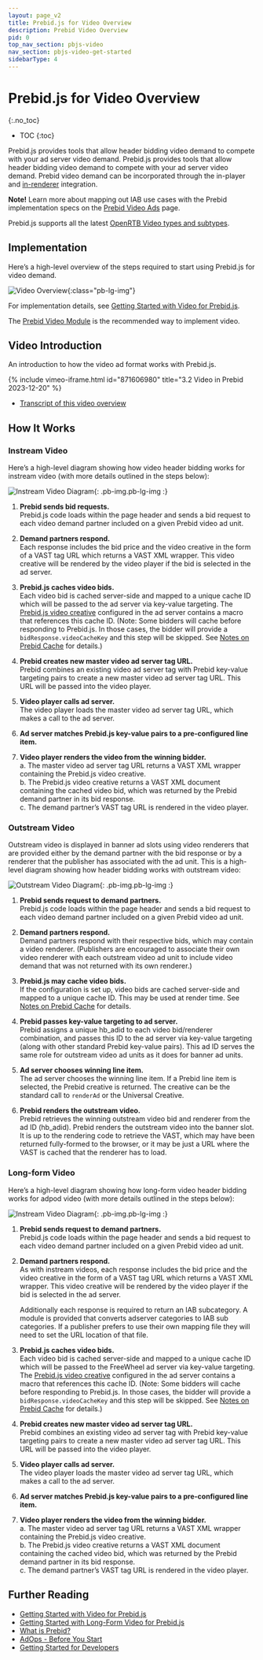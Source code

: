 ```yaml
---
layout: page_v2
title: Prebid.js for Video Overview
description: Prebid Video Overview
pid: 0
top_nav_section: pbjs-video
nav_section: pbjs-video-get-started
sidebarType: 4
---
```


# Prebid.js for Video Overview
{:.no_toc}

- TOC
{:toc}

Prebid.js provides tools that allow header bidding video demand to compete with your ad server video demand. Prebid.js provides tools that allow header bidding video demand to compete with your ad server video demand. Prebid video demand can be incorporated through the in-player and [in-renderer](https://docs.prebid.org/overview/glossary.html#renderer) integration.

**Note!** Learn more about mapping out IAB use cases with the Prebid implementation specs on the [Prebid Video Ads](https://docs.prebid.org/formats/video.html) page.

Prebid.js supports all the latest [OpenRTB Video types and subtypes](https://github.com/InteractiveAdvertisingBureau/AdCOM/blob/develop/AdCOM%20v1.0%20FINAL.md#list--placement-subtypes---video-).

## Implementation

Here’s a high-level overview of the steps required to start using Prebid.js for video demand.

![Video Overview](/assets/images/prebid-video/video-overview.png){:class="pb-lg-img"}

For implementation details, see [Getting Started with Video for Prebid.js](/prebid-video/video-getting-started.html).

The [Prebid Video Module](/prebid-video/video-getting-started.html#prebid-video-module) is the recommended way to implement video.

## Video Introduction

An introduction to how the video ad format works with Prebid.js.

{% include vimeo-iframe.html id="871606980" title="3.2 Video in Prebid 2023-12-20" %}

- [Transcript of this video overview](/prebid-video/video-overview-video.html)

## How It Works

### Instream Video

Here’s a high-level diagram showing how video header bidding works for instream video (with more details outlined in the steps below):

![Instream Video Diagram]({{site.baseurl}}/assets/images/prebid-video/instream-video.png){: .pb-img.pb-lg-img :}

1. **Prebid sends bid requests.**  
Prebid.js code loads within the page header and sends a bid request to each video demand partner included on a given Prebid video ad unit.

2. **Demand partners respond.**  
Each response includes the bid price and the video creative in the form of a VAST tag URL which returns a VAST XML wrapper.  This video creative will be rendered by the video player if the bid is selected in the ad server.

3. **Prebid.js caches video bids.**  
Each video bid is cached server-side and mapped to a unique cache ID which will be passed to the ad server via key-value targeting.  The [Prebid.js video creative]({{site.github.url}}/adops/setting-up-prebid-video-in-dfp.html#creative-setup) configured in the ad server contains a macro that references this cache ID. (Note: Some bidders will cache before responding to Prebid.js. In those cases, the bidder will provide a `bidResponse.videoCacheKey` and this step will be skipped. See [Notes on Prebid Cache]({{site.github.url}}/dev-docs/show-video-with-a-dfp-video-tag.html#notes-on-prebid-cache) for details.)

4. **Prebid creates new master video ad server tag URL.**  
Prebid combines an existing video ad server tag with Prebid key-value targeting pairs to create a new master video ad server tag URL.  This URL will be passed into the video player.

5. **Video player calls ad server.**  
The video player loads the master video ad server tag URL, which makes a call to the ad server.

6. **Ad server matches Prebid.js key-value pairs to a pre-configured line item.**

7. **Video player renders the video from the winning bidder.**  
  a. The master video ad server tag URL returns a VAST XML wrapper containing the Prebid.js video creative.  
  b. The Prebid.js video creative returns a VAST XML document containing the cached video bid, which was returned by the Prebid demand partner in its bid response.  
  c. The demand partner’s VAST tag URL is rendered in the video player.

### Outstream Video

Outstream video is displayed in banner ad slots using video renderers that are provided either by the demand partner with the bid response or by a renderer that the publisher has associated with the ad unit. This is a high-level diagram showing how header bidding works with outstream video:

![Outstream Video Diagram]({{site.baseurl}}/assets/images/prebid-video/outstream-video.png){: .pb-img.pb-lg-img :}

1. **Prebid sends request to demand partners.**  
Prebid.js code loads within the page header and sends a bid request to each video demand partner included on a given Prebid video ad unit.

2. **Demand partners respond.**  
Demand partners respond with their respective bids, which may contain a video renderer. (Publishers are encouraged to associate their own video renderer with each outstream video ad unit to include video demand that was not returned with its own renderer.)

3. **Prebid.js may cache video bids.**  
If the configuration is set up, video bids are cached server-side and mapped to a unique cache ID. This may be used at render time. See [Notes on Prebid Cache](/dev-docs/show-video-with-a-dfp-video-tag.html#notes-on-prebid-cache) for details.

4. **Prebid passes key-value targeting to ad server.**  
Prebid assigns a unique hb_adid to each video bid/renderer combination, and passes this ID to the ad server via key-value targeting (along with other standard Prebid key-value pairs). This ad ID serves the same role for outstream video ad units as it does for banner ad units.

5. **Ad server chooses winning line item.**  
The ad server chooses the winning line item. If a Prebid line item is selected, the Prebid creative is returned. The creative can be the standard call to `renderAd` or the Universal Creative.

6. **Prebid renders the outstream video.**  
Prebid retrieves the winning outstream video bid and renderer from the ad ID (hb_adid).  Prebid renders the outstream video into the banner slot. It is up to the rendering code to retrieve the VAST, which may have been returned fully-formed to the browser, or it may be just a URL where the VAST is cached that the renderer has to load.

### Long-form Video

Here’s a high-level diagram showing how long-form video header bidding works for adpod video (with more details outlined in the steps below):

![Instream Video Diagram]({{site.baseurl}}/assets/images/prebid-video/instream-video.png){: .pb-img.pb-lg-img :}

1. **Prebid sends request to demand partners.**  
Prebid.js code loads within the page header and sends a bid request to each video demand partner included on a given Prebid video ad unit.

2. **Demand partners respond.**  
As with instream videos, each response includes the bid price and the video creative in the form of a VAST tag URL which returns a VAST XML wrapper.  This video creative will be rendered by the video player if the bid is selected in the ad server.  

      Additionally each response is required to return an IAB subcategory. A module is provided that converts adserver categories to IAB sub categories. If a publisher prefers to use their own mapping file they will need to set the URL location of that file.  

3. **Prebid.js caches video bids.**  
Each video bid is cached server-side and mapped to a unique cache ID which will be passed to the FreeWheel ad server via key-value targeting.  The [Prebid.js video creative]({{site.github.url}}/adops/setting-up-prebid-video-in-dfp.html#creative-setup) configured in the ad server contains a macro that references this cache ID. (Note: Some bidders will cache before responding to Prebid.js. In those cases, the bidder will provide a `bidResponse.videoCacheKey` and this step will be skipped. See [Notes on Prebid Cache]({{site.github.url}}/dev-docs/show-video-with-a-dfp-video-tag.html#notes-on-prebid-cache) for details.)

4. **Prebid creates new master video ad server tag URL.**  
Prebid combines an existing video ad server tag with Prebid key-value targeting pairs to create a new master video ad server tag URL.  This URL will be passed into the video player.

5. **Video player calls ad server.**  
The video player loads the master video ad server tag URL, which makes a call to the ad server.

6. **Ad server matches Prebid.js key-value pairs to a pre-configured line item.**

7. **Video player renders the video from the winning bidder.**  
  a. The master video ad server tag URL returns a VAST XML wrapper containing the Prebid.js video creative.  
  b. The Prebid.js video creative returns a VAST XML document containing the cached video bid, which was returned by the Prebid demand partner in its bid response.  
  c. The demand partner’s VAST tag URL is rendered in the video player.

## Further Reading

- [Getting Started with Video for Prebid.js](/prebid-video/video-getting-started.html)
- [Getting Started with Long-Form Video for Prebid.js](/prebid-video/video-long-form.html)
- [What is Prebid?](/overview/intro.html)
- [AdOps - Before You Start](/adops/before-you-start.html)
- [Getting Started for Developers](/dev-docs/getting-started.html)
